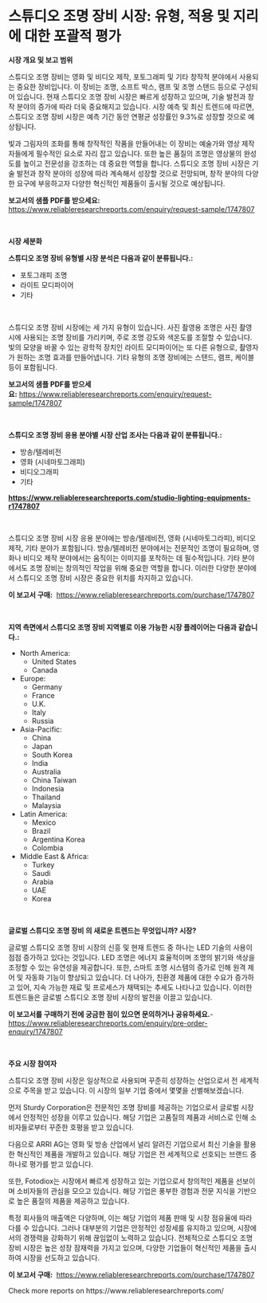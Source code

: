 <p><h1>스튜디오 조명 장비 시장: 유형, 적용 및 지리에 대한 포괄적 평가</h1></p><p><strong>시장 개요 및 보고 범위</strong></p>
<p><p>스튜디오 조명 장비는 영화 및 비디오 제작, 포토그래피 및 기타 창작적 분야에서 사용되는 중요한 장비입니다. 이 장비는 조명, 소프트 박스, 램프 및 조명 스탠드 등으로 구성되어 있습니다. 현재 스튜디오 조명 장비 시장은 빠르게 성장하고 있으며, 기술 발전과 창작 분야의 증가에 따라 더욱 중요해지고 있습니다. 시장 예측 및 최신 트렌드에 따르면, 스튜디오 조명 장비 시장은 예측 기간 동안 연평균 성장률인 9.3%로 성장할 것으로 예상됩니다. </p><p>빛과 그림자의 조화를 통해 창작적인 작품을 만들어내는 이 장비는 예술가와 영상 제작자들에게 필수적인 요소로 자리 잡고 있습니다. 또한 높은 품질의 조명은 영상물의 완성도를 높이고 전문성을 강조하는 데 중요한 역할을 합니다. 스튜디오 조명 장비 시장은 기술 발전과 창작 분야의 성장에 따라 계속해서 성장할 것으로 전망되며, 창작 분야의 다양한 요구에 부응하고자 다양한 혁신적인 제품들이 출시될 것으로 예상됩니다.</p></p>
<p><strong>보고서의 샘플 PDF를 받으세요:</strong> <a href="https://www.reliableresearchreports.com/enquiry/request-sample/1747807">https://www.reliableresearchreports.com/enquiry/request-sample/1747807</a></p>
<p>&nbsp;</p>
<p><strong>시장 세분화</strong></p>
<p><strong>스튜디오 조명 장비 유형별 시장 분석은 다음과 같이 분류됩니다.:</strong></p>
<p><ul><li>포토그래피 조명</li><li>라이트 모디파이어</li><li>기타</li></ul></p>
<p>&nbsp;</p>
<p><p>스튜디오 조명 장비 시장에는 세 가지 유형이 있습니다. 사진 촬영용 조명은 사진 촬영 시에 사용되는 조명 장비를 가리키며, 주로 조명 강도와 색온도를 조절할 수 있습니다. 빛의 모양을 바꿀 수 있는 광학적 장치인 라이트 모디파이어는 또 다른 유형으로, 촬영자가 원하는 조명 효과를 만들어냅니다. 기타 유형의 조명 장비에는 스탠드, 램프, 케이블 등이 포함됩니다.</p></p>
<p><strong>보고서의 샘플 PDF를 받으세요:</strong>&nbsp;<a href="https://www.reliableresearchreports.com/enquiry/request-sample/1747807">https://www.reliableresearchreports.com/enquiry/request-sample/1747807</a></p>
<p>&nbsp;</p>
<p><strong> 스튜디오 조명 장비 응용 분야별 시장 산업 조사는 다음과 같이 분류됩니다.:</strong></p>
<p><ul><li>방송/텔레비전</li><li>영화 (시네마토그래피)</li><li>비디오그래피</li><li>기타</li></ul></p>
<p><strong><a href="https://www.reliableresearchreports.com/studio-lighting-equipments-r1747807">https://www.reliableresearchreports.com/studio-lighting-equipments-r1747807</a></strong></p>
<p>&nbsp;</p>
<p><p>스튜디오 조명 장비 시장 응용 분야에는 방송/텔레비전, 영화 (시네마토그라피), 비디오 제작, 기타 분야가 포함됩니다. 방송/텔레비전 분야에서는 전문적인 조명이 필요하며, 영화나 비디오 제작 분야에서는 움직이는 이미지를 포착하는 데 필수적입니다. 기타 분야에서도 조명 장비는 창의적인 작업을 위해 중요한 역할을 합니다. 이러한 다양한 분야에서 스튜디오 조명 장비 시장은 중요한 위치를 차지하고 있습니다.</p></p>
<p><strong>이 보고서 구매:</strong>&nbsp; <a href="https://www.reliableresearchreports.com/purchase/1747807">https://www.reliableresearchreports.com/purchase/1747807</a></p>
<p>&nbsp;</p>
<p><strong>지역 측면에서 스튜디오 조명 장비 지역별로 이용 가능한 시장 플레이어는 다음과 같습니다.:</strong></p>
<p><ul>
    <li>
        North America:
        <ul>
            <li>United States</li>
            <li>Canada</li>
        </ul>
    </li>
    <li>
        Europe:
        <ul>
            <li>Germany</li>
            <li>France</li>
            <li>U.K.</li>
            <li>Italy</li>
            <li>Russia</li>
        </ul>
    </li>
    <li>
        Asia-Pacific:
        <ul>
            <li>China</li>
            <li>Japan</li>
            <li>South Korea</li>
            <li>India</li>
            <li>Australia</li>
            <li>China Taiwan</li>
            <li>Indonesia</li>
            <li>Thailand</li>
            <li>Malaysia</li>
        </ul>
    </li>
    <li>
        Latin America:
        <ul>
            <li>Mexico</li>
            <li>Brazil</li>
            <li>Argentina Korea</li>
            <li>Colombia</li>
        </ul>
    </li>
    <li>
        Middle East & Africa:
        <ul>
            <li>Turkey</li>
            <li>Saudi</li>
            <li>Arabia</li>
            <li>UAE</li>
            <li>Korea</li>
        </ul>
    </li>
    </ul></p>
<p>&nbsp;</p>
<p><strong>글로벌 스튜디오 조명 장비 의 새로운 트렌드는 무엇입니까? 시장?</strong></p>
<p><p>글로벌 스튜디오 조명 장비 시장의 신흥 및 현재 트렌드 중 하나는 LED 기술의 사용이 점점 증가하고 있다는 것입니다. LED 조명은 에너지 효율적이며 조명의 밝기와 색상을 조정할 수 있는 유연성을 제공합니다. 또한, 스마트 조명 시스템의 증가로 인해 원격 제어 및 자동화 기능이 향상되고 있습니다. 더 나아가, 친환경 제품에 대한 수요가 증가하고 있어, 지속 가능한 재료 및 프로세스가 채택되는 추세도 나타나고 있습니다. 이러한 트렌드들은 글로벌 스튜디오 조명 장비 시장의 발전을 이끌고 있습니다.</p></p>
<p><strong>이 보고서를 구매하기 전에 궁금한 점이 있으면 문의하거나 공유하세요.</strong>- <a href="https://www.reliableresearchreports.com/enquiry/pre-order-enquiry/1747807">https://www.reliableresearchreports.com/enquiry/pre-order-enquiry/1747807</a></p>
<p>&nbsp;</p>
<p><strong>주요 시장 참여자</strong></p>
<p><p>스튜디오 조명 장비 시장은 일상적으로 사용되며 꾸준히 성장하는 산업으로서 전 세계적으로 주목을 받고 있습니다. 이 시장의 일부 기업 중에서 몇몇을 선별해보겠습니다. </p><p>먼저 Sturdy Corporation은 전문적인 조명 장비를 제공하는 기업으로서 글로벌 시장에서 안정적인 성장을 이루고 있습니다. 해당 기업은 고품질의 제품과 서비스로 인해 소비자들로부터 꾸준한 호평을 받고 있습니다.</p><p>다음으로 ARRI AG는 영화 및 방송 산업에서 널리 알려진 기업으로서 최신 기술을 활용한 혁신적인 제품을 개발하고 있습니다. 해당 기업은 전 세계적으로 선호되는 브랜드 중 하나로 평가를 받고 있습니다.</p><p>또한, Fotodiox는 시장에서 빠르게 성장하고 있는 기업으로서 창의적인 제품을 선보이며 소비자들의 관심을 모으고 있습니다. 해당 기업은 풍부한 경험과 전문 지식을 기반으로 높은 품질의 제품을 제공하고 있습니다.</p><p>특정 회사들의 매출액은 다양하며, 이는 해당 기업의 제품 판매 및 시장 점유율에 따라 다를 수 있습니다. 그러나 대부분의 기업은 안정적인 성장세를 유지하고 있으며, 시장에서의 경쟁력을 강화하기 위해 끊임없이 노력하고 있습니다. 전체적으로 스튜디오 조명 장비 시장은 높은 성장 잠재력을 가지고 있으며, 다양한 기업들이 혁신적인 제품을 출시하여 시장을 선도하고 있습니다.</p></p>
<p><strong>이 보고서 구매:</strong>&nbsp;&nbsp;<a href="https://www.reliableresearchreports.com/purchase/1747807">https://www.reliableresearchreports.com/purchase/1747807</a></p>
<p>Check more reports on https://www.reliableresearchreports.com/</p>